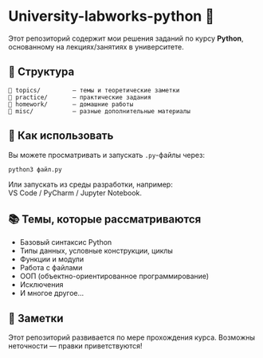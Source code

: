 # University-labworks-python 🐍

Этот репозиторий содержит мои решения заданий по курсу **Python**, основанному на лекциях/занятиях в университете.

## 📂 Структура

```
📁 topics/         — темы и теоретические заметки
📁 practice/       — практические задания
📁 homework/       — домашние работы
📁 misc/           — разные дополнительные материалы
```

## 🚀 Как использовать

Вы можете просматривать и запускать `.py`-файлы через:

```bash
python3 файл.py
```

Или запускать из среды разработки, например:  
VS Code / PyCharm / Jupyter Notebook.

## 📚 Темы, которые рассматриваются

- Базовый синтаксис Python
- Типы данных, условные конструкции, циклы
- Функции и модули
- Работа с файлами
- ООП (объектно-ориентированное программирование)
- Исключения
- И многое другое...

## 🔖 Заметки

Этот репозиторий развивается по мере прохождения курса. Возможны неточности — правки приветствуются!
